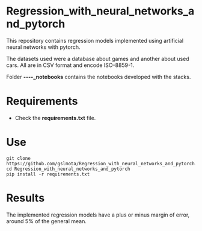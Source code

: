 # Regression_with_neural_networks_and_pytorch
This repository contains regression models implemented using artificial neural networks with pytorch.

The datasets used were a database about games and another about used cars. All are in CSV format and encode ISO-8859-1.

Folder **----_notebooks** contains the notebooks developed with the stacks.

# Requirements

 * Check the **requirements.txt** file.


# Use

```shell
git clone https://github.com/gslmota/Regression_with_neural_networks_and_pytorch.git
cd Regression_with_neural_networks_and_pytorch
pip install -r requirements.txt
```

# Results
The implemented regression models have a plus or minus margin of error, around 5% of the general mean.
